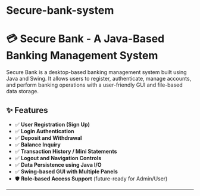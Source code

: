 # Secure-bank-system
# 💳 Secure Bank - A Java-Based Banking Management System

Secure Bank is a desktop-based banking management system built using Java and Swing. It allows users to register, authenticate, manage accounts, and perform banking operations with a user-friendly GUI and file-based data storage.

## ✨ Features

- ✅ **User Registration (Sign Up)**
- ✅ **Login Authentication**
- ✅ **Deposit and Withdrawal**
- ✅ **Balance Inquiry**
- ✅ **Transaction History / Mini Statements**
- ✅ **Logout and Navigation Controls**
- ✅ **Data Persistence using Java I/O**
- ✅ **Swing-based GUI with Multiple Panels**
- 🛡️ **Role-based Access Support** (future-ready for Admin/User)

---



